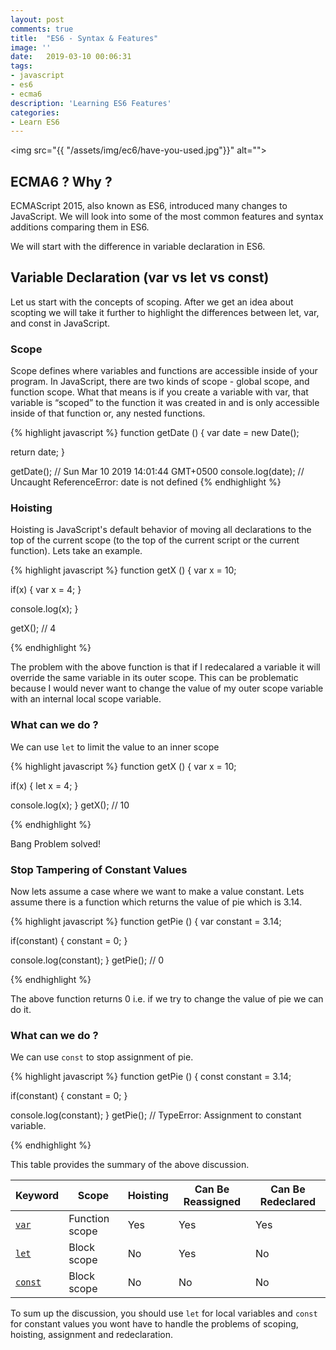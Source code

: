 ```yaml
---
layout: post
comments: true
title:  "ES6 - Syntax & Features"
image: ''
date:   2019-03-10 00:06:31
tags:
- javascript
- es6
- ecma6
description: 'Learning ES6 Features'
categories:
- Learn ES6
---
```


<img src="{{ "/assets/img/ec6/have-you-used.jpg"}}" alt="">

## ECMA6 ? Why ?

ECMAScript 2015, also known as ES6, introduced many changes to JavaScript. We will look into some of the most common features and syntax additions comparing them in ES6. 

We will start with the difference in variable declaration in ES6.


## Variable Declaration (var vs let vs const)

Let us start with the concepts of scoping. After we get an idea about scopting we will take it further to highlight the differences between let, var, and const in JavaScript.

### Scope
Scope defines where variables and functions are accessible inside of your program. In JavaScript, there are two kinds of scope - global scope, and function scope. What that means is if you create a variable with var, that variable is “scoped” to the function it was created in and is only accessible inside of that function or, any nested functions.



{% highlight javascript %}
function getDate () {
  var date = new Date();

  return date;
}

getDate();         // Sun Mar 10 2019 14:01:44 GMT+0500
console.log(date); // Uncaught ReferenceError: date is not defined
{% endhighlight %}


### Hoisting

Hoisting is JavaScript's default behavior of moving all declarations to the top of the current scope (to the top of the current script or the current function). Lets take an example.

{% highlight javascript %}
function getX () {
  var x = 10;

  if(x)
  {
    var x = 4;
  }

  console.log(x);
}

getX();         // 4

{% endhighlight %}

The problem with the above function is that if I redecalared a variable it will override the same variable in its outer scope. This can be problematic because I would never want to change the value of my outer scope variable with an internal local scope variable.

### What can we do ?
We can use `let` to limit the value to an inner scope


{% highlight javascript %}
function getX () {
  var x = 10;

  if(x)
  {
    let x = 4;
  }

  console.log(x);
}
getX();         // 10

{% endhighlight %}

Bang Problem solved!

### Stop Tampering of Constant Values

Now lets assume a case where we want to make a value constant. 
Lets assume there is a function which returns the value of pie which is 3.14.

{% highlight javascript %}
function getPie () {
  var constant = 3.14;

  if(constant)
  {
    constant = 0;
  }

  console.log(constant);
}
getPie();         // 0

{% endhighlight %}

The above function returns 0 i.e. if we try to change the value of pie we can do it.

### What can we do ?
We can use `const` to stop assignment of pie.


{% highlight javascript %}
function getPie () {
  const constant = 3.14;

  if(constant)
  {
    constant = 0;
  }

  console.log(constant);
}
getPie();         // TypeError: Assignment to constant variable.

{% endhighlight %}


This table provides the summary of the above discussion.

<table>
  <thead>
    <tr>
      <th>Keyword</th>
      <th>Scope</th>
      <th>Hoisting</th>
      <th>Can Be Reassigned</th>
      <th>Can Be Redeclared</th>
    </tr>
  </thead>
  <tbody>
    <tr>
      <td><a href="https://developer.mozilla.org/en-US/docs/Web/JavaScript/Reference/Statements/var"><code>var</code></a></td>
      <td>Function scope</td>
      <td>Yes</td>
      <td>Yes</td>
      <td>Yes</td>
      </tr>
    <tr>
      <td><a href="https://developer.mozilla.org/en-US/docs/Web/JavaScript/Reference/Statements/let"><code>let</code></a></td>
      <td>Block scope</td>
      <td>No</td>
      <td>Yes</td>
      <td>No</td>
    </tr>
    <tr>
      <td><a href="https://developer.mozilla.org/en-US/docs/Web/JavaScript/Reference/Statements/const"><code>const</code></a></td>
      <td>Block scope</td>
      <td>No</td>
      <td>No</td>
      <td>No</td>
    </tr>
  </tbody>
</table>



To sum up the discussion, you should use `let` for local variables and `const` for constant values you wont have to handle the problems of scoping, hoisting, assignment and redeclaration.

